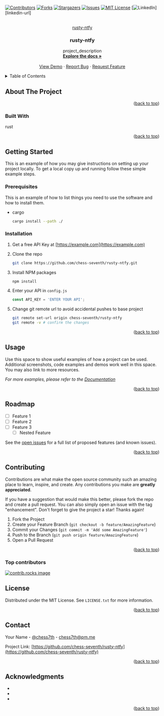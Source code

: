 <!-- Improved compatibility of back to top link: See: https://github.com/othneildrew/Best-README-Template/pull/73 -->
<a id="readme-top"></a>
<!--
*** Thanks for checking out the Best-README-Template. If you have a suggestion
*** that would make this better, please fork the repo and create a pull request
*** or simply open an issue with the tag "enhancement".
*** Don't forget to give the project a star!
*** Thanks again! Now go create something AMAZING! :D
-->

<!-- PROJECT SHIELDS -->
<!--
*** I'm using markdown "reference style" links for readability.
*** Reference links are enclosed in brackets [ ] instead of parentheses ( ).
*** See the bottom of this document for the declaration of the reference variables
*** for contributors-url, forks-url, etc. This is an optional, concise syntax you may use.
*** https://www.markdownguide.org/basic-syntax/#reference-style-links
-->
[![Contributors][contributors-shield]][contributors-url]
[![Forks][forks-shield]][forks-url]
[![Stargazers][stars-shield]][stars-url]
[![Issues][issues-shield]][issues-url]
[![MIT License][license-shield]][license-url]
[![LinkedIn][linkedin-shield]][linkedin-url]

<!-- PROJECT LOGO -->
<br />
<div align="center">
  <a href="https://github.com/chess-seventh/rusty-ntfy">rusty-ntfy</a>

<h3 align="center">rusty-ntfy</h3>

  <p align="center">
    project_description
    <br />
    <a href="https://github.com/chess-seventh/rusty-ntfy"><strong>Explore the docs »</strong></a>
    <br />
    <br />
    <a href="https://github.com/chess-seventh/rusty-ntfy">View Demo</a>
    ·
    <a href="https://github.com/chess-seventh/rusty-ntfy/issues/new?labels=bug&template=bug-report---.md">Report Bug</a>
    ·
    <a href="https://github.com/chess-seventh/rusty-ntfy/issues/new?labels=enhancement&template=feature-request---.md">Request Feature</a>
  </p>
</div>

<!-- TABLE OF CONTENTS -->
<details>
  <summary>Table of Contents</summary>
  <ol>
    <li>
      <a href="#about-the-project">About The Project</a>
      <ul>
        <li><a href="#built-with">Built With</a></li>
      </ul>
    </li>
    <li>
      <a href="#getting-started">Getting Started</a>
      <ul>
        <li><a href="#prerequisites">Prerequisites</a></li>
        <li><a href="#installation">Installation</a></li>
      </ul>
    </li>
    <li><a href="#usage">Usage</a></li>
    <li><a href="#roadmap">Roadmap</a></li>
    <li><a href="#contributing">Contributing</a></li>
    <li><a href="#license">License</a></li>
    <li><a href="#contact">Contact</a></li>
    <li><a href="#acknowledgments">Acknowledgments</a></li>
  </ol>
</details>

<!-- ABOUT THE PROJECT -->
## About The Project

<p align="right">(<a href="#readme-top">back to top</a>)</p>

### Built With

rust

<p align="right">(<a href="#readme-top">back to top</a>)</p>

<!-- GETTING STARTED -->
## Getting Started

This is an example of how you may give instructions on setting up your project locally.
To get a local copy up and running follow these simple example steps.

### Prerequisites

This is an example of how to list things you need to use the software and how to install them.

* cargo

  ```sh
  cargo install --path ./
  ```

### Installation

1. Get a free API Key at [https://example.com](https://example.com)
2. Clone the repo

   ```sh
   git clone https://github.com/chess-seventh/rusty-ntfy.git
   ```

3. Install NPM packages

   ```sh
   npm install
   ```

4. Enter your API in `config.js`

   ```js
   const API_KEY = 'ENTER YOUR API';
   ```

5. Change git remote url to avoid accidental pushes to base project

   ```sh
   git remote set-url origin chess-seventh/rusty-ntfy
   git remote -v # confirm the changes
   ```

<p align="right">(<a href="#readme-top">back to top</a>)</p>

<!-- USAGE EXAMPLES -->
## Usage

Use this space to show useful examples of how a project can be used. Additional screenshots, code examples and demos work well in this space. You may also link to more resources.

_For more examples, please refer to the [Documentation](https://example.com)_

<p align="right">(<a href="#readme-top">back to top</a>)</p>

<!-- ROADMAP -->
## Roadmap

* [ ] Feature 1
* [ ] Feature 2
* [ ] Feature 3
  * [ ] Nested Feature

See the [open issues](https://github.com/chess-seventh/rusty-ntfy/issues) for a full list of proposed features (and known issues).

<p align="right">(<a href="#readme-top">back to top</a>)</p>

<!-- CONTRIBUTING -->
## Contributing

Contributions are what make the open source community such an amazing place to learn, inspire, and create. Any contributions you make are **greatly appreciated**.

If you have a suggestion that would make this better, please fork the repo and create a pull request. You can also simply open an issue with the tag "enhancement".
Don't forget to give the project a star! Thanks again!

1. Fork the Project
2. Create your Feature Branch (`git checkout -b feature/AmazingFeature`)
3. Commit your Changes (`git commit -m 'Add some AmazingFeature'`)
4. Push to the Branch (`git push origin feature/AmazingFeature`)
5. Open a Pull Request

<p align="right">(<a href="#readme-top">back to top</a>)</p>

### Top contributors

<a href="https://github.com/chess-seventh/rusty-ntfy/graphs/contributors">
  <img src="https://contrib.rocks/image?repo=chess-seventh/rusty-ntfy" alt="contrib.rocks image" />
</a>

<!-- LICENSE -->
## License

Distributed under the MIT License. See `LICENSE.txt` for more information.

<p align="right">(<a href="#readme-top">back to top</a>)</p>

<!-- CONTACT -->
## Contact

Your Name - [@chess7th](https://twitter.com/chess7th) - <chess7th@pm.me>

Project Link: [https://github.com/chess-seventh/rusty-ntfy](https://github.com/chess-seventh/rusty-ntfy)

<p align="right">(<a href="#readme-top">back to top</a>)</p>

<!-- ACKNOWLEDGMENTS -->
## Acknowledgments

* []()
* []()
* []()

<p align="right">(<a href="#readme-top">back to top</a>)</p>

<!-- MARKDOWN LINKS & IMAGES -->
<!-- https://www.markdownguide.org/basic-syntax/#reference-style-links -->
[contributors-shield]: https://img.shields.io/github/contributors/chess-seventh/rusty-ntfy.svg?style=for-the-badge
[contributors-url]: https://github.com/chess-seventh/rusty-ntfy/graphs/contributors
[forks-shield]: https://img.shields.io/github/forks/chess-seventh/rusty-ntfy.svg?style=for-the-badge
[forks-url]: https://github.com/chess-seventh/rusty-ntfy/network/members
[stars-shield]: https://img.shields.io/github/stars/chess-seventh/rusty-ntfy.svg?style=for-the-badge
[stars-url]: https://github.com/chess-seventh/rusty-ntfy/stargazers
[issues-shield]: https://img.shields.io/github/issues/chess-seventh/rusty-ntfy.svg?style=for-the-badge
[issues-url]: https://github.com/chess-seventh/rusty-ntfy/issues
[license-shield]: https://img.shields.io/github/license/chess-seventh/rusty-ntfy.svg?style=for-the-badge
[license-url]: https://github.com/chess-seventh/rusty-ntfy/blob/master/LICENSE.txt
[linkedin-shield]: https://img.shields.io/badge/-LinkedIn-black.svg?style=for-the-badge&logo=linkedin&colorB=555
